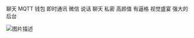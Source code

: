 聊天 MQTT 钱包 即时通讯 微信 说话 聊天 私密  高颜值 有逼格 视觉盛宴 强大的后台
 
![图片描述](https://zhengxin-pub.cdn.bcebos.com/mark/cba8025a7ffd40ecd9ff27dcca358d89_fullsize.jpeg)
